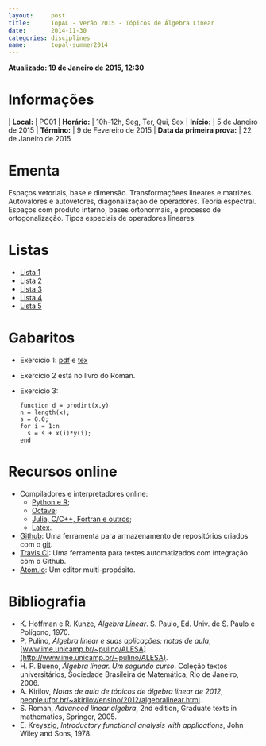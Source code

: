 ```yaml
---
layout:     post
title:      TopAL - Verão 2015 - Tópicos de Álgebra Linear
date:       2014-11-30
categories: disciplines
name:       topal-summer2014
---
```

**Atualizado: 19 de Janeiro de 2015, 12:30**

# Informações

  | **Local:**   | PC01
  | **Horário:** | 10h-12h, Seg, Ter, Qui, Sex
  | **Início:**  | 5 de Janeiro de 2015
  | **Término:** | 9 de Fevereiro de 2015
  | **Data da primeira prova:** | 22 de Janeiro de 2015

# Ementa

Espaços vetoriais, base e dimensão.
Transformaçõees lineares e matrizes.
Autovalores e autovetores, diagonalização de operadores.
Teoria espectral.
Espaços com produto interno, bases ortonormais, e
processo de ortogonalização.
Tipos especiais de operadores lineares.

# Listas

  - [Lista 1](/disciplinas/topal2015/lista1.pdf)
  - [Lista 2](/disciplinas/topal2015/lista2.pdf)
  - [Lista 3](/disciplinas/topal2015/lista3.pdf)
  - [Lista 4](/disciplinas/topal2015/lista4.pdf)
  - [Lista 5](/disciplinas/topal2015/lista5.pdf)

# Gabaritos

  - Exercício 1: [pdf](/disciplinas/topal2015/ex2015-01-06.pdf) e
    [tex](/disciplinas/topal2015/ex2015-01-06.tex)
  - Exercício 2 está no livro do Roman.
  - Exercício 3:

        function d = prodint(x,y)
        n = length(x);
        s = 0.0;
        for i = 1:n
          s = s + x(i)*y(i);
        end

# Recursos online

  - Compiladores e interpretadores online:
    - [Python e R](https://www.getdatajoy.com);
    - [Octave](http://octave-online.net/);
    - [Julia, C/C++, Fortran e outros](http://www.tutorialspoint.com/codingground.htm);
    - [Latex](https://www.sharelatex.com/?r=09a71589&rm=d&rs=b).
  - [Github](https://github.com/): Uma ferramenta para armazenamento de
    repositórios criados com o [git](http://git-scm.com/).
  - [Travis CI](https://travis-ci.org/): Uma ferramenta para testes automatizados
    com integração com o Github.
  - [Atom.io](https://atom.io/): Um editor multi-propósito.

# Bibliografia

  - K. Hoffman e R. Kunze, _Álgebra Linear_. S. Paulo, Ed. Univ.
    de S. Paulo e Polígono, 1970.
  - P. Pulino, _Álgebra linear e suas aplicações: notas de aula_,
    [www.ime.unicamp.br/~pulino/ALESA](http://www.ime.unicamp.br/~pulino/ALESA).
  - H. P. Bueno, _Álgebra linear. Um segundo curso_. Coleção textos
    universitários, Sociedade Brasileira de Matemática, Rio de Janeiro, 2006.
  - A. Kirilov, _Notas de aula de tópicos de álgebra linear de 2012_,
    [people.ufpr.br/~akirilov/ensino/2012/algebralinear.html](http://people.ufpr.br/~akirilov/ensino/2012/algebralinear.html).
  - S. Roman, _Advanced linear algebra_, 2nd edition, Graduate texts in
    mathematics, Springer, 2005.
  - E. Kreyszig, _Introductory functional analysis with applications_,
    John Wiley and Sons, 1978.
